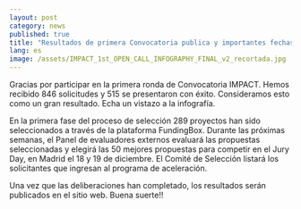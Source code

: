 ```yaml
---
layout: post
category: news
published: true
title: "Resultados de primera Convocatoria publica y importantes fechas "
lang: es
image: /assets/IMPACT_1st_OPEN_CALL_INFOGRAPHY_FINAL_v2_recortada.jpg
---
```


Gracias por participar en la primera ronda de  Convocatoria IMPACT. Hemos recibido 846 solicitudes y 515 se presentaron con éxito. Consideramos esto como un gran resultado. Echa un vistazo a la infografía.

En la primera fase del proceso de selección 289 proyectos han sido seleccionados a través de la plataforma FundingBox. Durante las próximas semanas, el Panel de evaluadores externos evaluará las propuestas seleccionadas y elegirá las 50 mejores propuestas para competir en el Jury Day, en Madrid el 18 y 19 de diciembre. El Comité de Selección listará los solicitantes que ingresan al programa de aceleración.

Una vez que las deliberaciones han completado, los resultados serán publicados en el sitio web. Buena suerte!!
